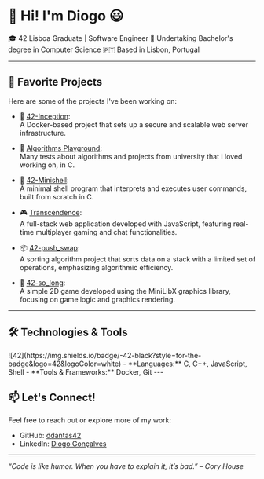 # 👋 Hi! I'm Diogo 😃

🎓 42 Lisboa Graduate | Software Engineer
🌱 Undertaking Bachelor's degree in Computer Science
🇵🇹 Based in Lisbon, Portugal

---

## 🚀 Favorite Projects

Here are some of the projects I've been working on:

- 🔐 [42-Inception](https://github.com/ddantas42/42-Inception):  
  A Docker-based project that sets up a secure and scalable web server infrastructure.

- 🧠 [Algorithms Playground](https://github.com/ddantas42/Algorithms):  
  Many tests about algorithms and projects from university that i loved working on, in C.

- 🐚 [42-Minishell](https://github.com/42-Minishell-Team-D/42-Minishell):  
  A minimal shell program that interprets and executes user commands, built from scratch in C.

- 🎮 [Transcendence](https://github.com/TheFtTranscendence/Transcendence):  
  A full-stack web application developed with JavaScript, featuring real-time multiplayer gaming and chat functionalities.

- 📦 [42-push_swap](https://github.com/ddantas42/42-push_swap):  
  A sorting algorithm project that sorts data on a stack with a limited set of operations, emphasizing algorithmic efficiency.

- 🧱 [42-so_long](https://github.com/ddantas42/42-so_long):  
  A simple 2D game developed using the MiniLibX graphics library, focusing on game logic and graphics rendering.

---

## 🛠️ Technologies & Tools
<a hef="https://img.shields.io/badge/C-A8B9CC?style=flat&logo=c&logoColor=black">
![42](https://img.shields.io/badge/-42-black?style=for-the-badge&logo=42&logoColor=white)
- **Languages:** C, C++, JavaScript, Shell
- **Tools & Frameworks:** Docker, Git
---

## 📫 Let's Connect!

Feel free to reach out or explore more of my work:

- GitHub: [ddantas42](https://github.com/ddantas42)
- LinkedIn: [Diogo Gonçalves](https://www.linkedin.com/in/diogo-gonçalves-794686272/)

---

*“Code is like humor. When you have to explain it, it’s bad.” – Cory House*
